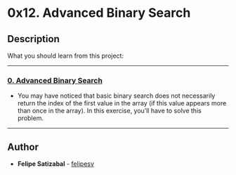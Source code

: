 # 0x12. Advanced Binary Search

## Description
What you should learn from this project:

---

### [0. Advanced Binary Search](./0-advanced_binary.c)
* You may have noticed that basic binary search does not necessarily return the index of the first value in the array (if this value appears more than once in the array).
In this exercise, you’ll have to solve this problem.

---

## Author
* **Felipe Satizabal** - [felipesv](https://github.com/felipesv)